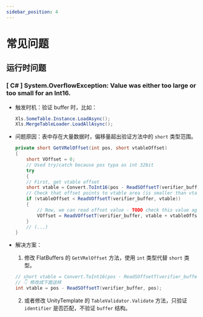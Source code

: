 ```yaml
---
sidebar_position: 4
---
```


# 常见问题

## 运行时问题

### [ C# ] System.OverflowException: Value was either too large or too small for an Int16. 

- 触发时机：验证 buffer 时，比如：

    ```csharp
    Xls.SomeTable.Instance.LoadAsync();
    Xls.MergeTableLoader.LoadAllAsync();
    ```

- 问题原因：表中存在大量数据时，偏移量超出验证方法中的 `short` 类型范围。

    ```csharp title="FlatBuffers/FlatBufferVerify.cs" {8} showLineNumbers
    private short GetVRelOffset(int pos, short vtableOffset)
    {
        short VOffset = 0;
        // Used try/catch because pos typa as int 32bit
        try
        {
        // First, get vtable offset
        short vtable = Convert.ToInt16(pos - ReadSOffsetT(verifier_buffer, pos));
        // Check that offset points to vtable area (is smaller than vtable size)
        if (vtableOffset < ReadVOffsetT(verifier_buffer, vtable))
        {
            // Now, we can read offset value - TODO check this value against size of table data
            VOffset = ReadVOffsetT(verifier_buffer, vtable + vtableOffset);
        }
        // (...)
    }
    ```

- 解决方案：

    1. 修改 FlatBuffers 的 `GetVRelOffset` 方法，使用 `int` 类型代替 `short` 类型。

    ```csharp title="FlatBuffers/FlatBufferVerify.cs" {2} showLineNumbers
    // short vtable = Convert.ToInt16(pos - ReadSOffsetT(verifier_buffer, pos));
    // 👇 修改成下面这样
    int vtable = pos - ReadSOffsetT(verifier_buffer, pos);
    ```

    2. 或者修改 UnityTemplate 的 `TableValidator.Validate` 方法，只验证 `identifier` 是否匹配，不验证 `buffer` 结构。
